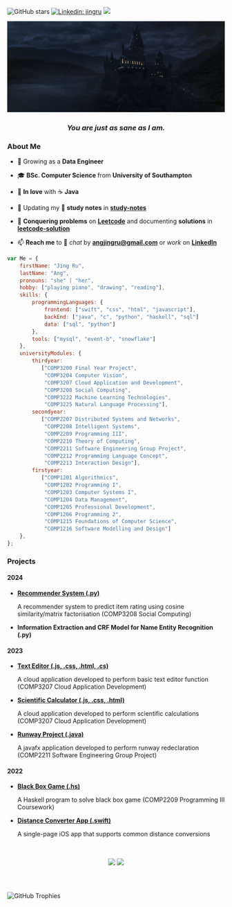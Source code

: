 ![GitHub stars ](https://img.shields.io/github/stars/b-knd?style=social)
[![Linkedin: jingru](https://img.shields.io/badge/-jingru-blue?style=flat-square&logo=Linkedin&logoColor=white&link=https://www.linkedin.com/in/jingruang/)](https://www.linkedin.com/in/jingruang/)
![](https://komarev.com/ghpvc/?username=b-knd&color=ff69b4)
<!--![GitHub followers](https://img.shields.io/github/followers/b-knd?style=social)-->



![](/4215160cd86906dd063387dd26937f21.gif)

<h3 align="center"> <i>You are just as sane as I am.</i> </h3>

### About Me
- 💼 Growing as a **Data Engineer**

- 🎓 **BSc. Computer Science** from **University of Southampton**

- 🤪 **In love** with ☕ **Java**

- 📝 Updating my 📔 **study notes** in **[study-notes](https://github.com/b-knd/study-notes)**

- 🔑 **Conquering problems** on **[Leetcode](https://leetcode.com/b-knd/)** and documenting **solutions** in **[leetcode-solution](https://github.com/b-knd/leetcode-solution)**

- 📫 **Reach me** to 🥂 *chat* by **angjingru@gmail.com** or *work* on **[LinkedIn](https://www.linkedin.com/in/jingruang/)**

<p>

</p>    

```Javascript
var Me = {
    firstName: "Jing Ru",
    lastName: "Ang",
    pronouns: "she" | "her",
    hobby: ["playing piano", "drawing", "reading"],
    skills: {
        programmingLanguages: {
            frontend: ["swift", "css", "html", "javascript"],
            backEnd: ["java", "c", "python", "haskell", "sql"]
            data: ["sql", "python"]
        },
        tools: ["mysql", "event-b", "snowflake"]
    },
    universityModules: {
        thirdyear:
           ["COMP3200 Final Year Project",
            "COMP3204 Computer Vision",
            "COMP3207 Cloud Application and Development",
            "COMP3208 Social Computing",
            "COMP3222 Machine Learning Technologies",
            "COMP3225 Natural Language Processing"],
        secondyear:
           ["COMP2207 Distributed Systems and Networks",
            "COMP2208 Intelligent Systems",
            "COMP2209 Programming III",
            "COMP2210 Theory of Computing",
            "COMP2211 Software Engineering Group Project",
            "COMP2212 Programming Language Concept",
            "COMP2213 Interaction Design"],
        firstyear: 
           ["COMP1201 Algorithmics",
            "COMP1202 Programming I",
            "COMP1203 Computer Systems I",
            "COMP1204 Data Management",
            "COMP1205 Professional Development",
            "COMP1206 Programming 2",
            "COMP1215 Foundations of Computer Science",
            "COMP1216 Software Modelling and Design"]
    },
};
```

### Projects
#### 2024
- [**Recommender System (.py)**](https://github.com/b-knd/Recommender-System)

  A recommender system to predict item rating using cosine similarity/matrix factorisation (COMP3208 Social Computing)
  
- **Information Extraction and CRF Model for Name Entity Recognition (.py)**


#### 2023
- [**Text Editor (.js, .css, .html, .cs)**](https://github.com/b-knd/Text-Editor)

    A cloud application developed to perform basic text editor function (COMP3207 Cloud Application Development)
  
- [**Scientific Calculator (.js, .css, .html)**](https://github.com/b-knd/Scientific-Calculator)

    A cloud application developed to perform scientific calculations (COMP3207 Cloud Application Development)
  
- [**Runway Project (.java)**](https://github.com/b-knd/Runway-Redeclaration-Project)

    A javafx application developed to perform runway redeclaration (COMP2211 Software Engineering Group Project)

#### 2022
- [**Black Box Game (.hs)**](https://github.com/b-knd/Black-Box-Game)
    
    A Haskell program to solve black box game (COMP2209 Programming III Coursework)
    
- [**Distance Converter App (.swift)**](https://github.com/b-knd/Distance-Converter) 

    A single-page iOS app that supports common distance conversions
</br>

</div>

<p align="center">
  <img height=200 align="center" src="https://github-readme-stats.vercel.app/api?username=b-knd&rank_icon=percentile&margin-w=15" />
  <img height=200 align="center" src="https://github-readme-stats.vercel.app/api/top-langs?username=b-knd&layout=compact&langs_count=8&card_width=320" />

</br></br>
<div>
  <img src="https://github-profile-trophy.vercel.app/?username=b-knd&no-frame=false&no-bg=true&margin-w=15&column=8" alt="GitHub Trophies" />
</p>
